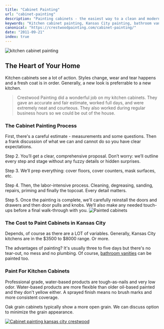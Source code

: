 ```yaml
---
title: "Cabinet Painting"
url: "cabinet-painting"
description: "Painting cabinets - the easiest way to a clean and modern kitchen."
keywords: "Kitchen cabinet painting, Kansas City painting, bathroom vanity painting, wall paneling painting, Crestwood Painting"
canonical: "https://crestwoodpainting.com/cabinet-painting/"
date: "2011-09-21"
index: true
---
```


![kitchen cabinet painting](/images/cabinets/c-glass-splash.avif)

## The Heart of Your Home

Kitchen cabinets see a lot of action. Styles change, wear and tear happens and a fresh coat is in order. Generally, a new look is preferrable to a new kitchen.

> Crestwood Painting did a wonderful job on my kitchen cabinets. They gave an accurate and fair estimate, worked full days, and were extremely neat and courteous. They also worked during regular business hours so we could be out of the house.

### The Cabinet Painting Process

First, there's a careful esti­mate - mea­sure­ments and some questions. Then a frank discussion of what we can and cannot do so you have clear expectations.

Step 2.
You’ll get a clear, com­pre­hen­sive pro­pos­al. Don’t wor­ry: we’ll out­line every step and stage with­out any fuzzy details or hid­den surprises.

Step 3.
We’ll pre­p everything: cov­er floors, cov­er coun­ters, mask sur­faces, etc.

Step 4.
Then, the labor-inten­sive process. Clean­ing, degreas­ing, sand­ing, repairs, prim­ing and finally the top­coat. Every detail matters.

Step 5.
Once the paint­ing is com­plete, we'll care­ful­ly rein­stall the doors and draw­ers and then door pulls and knobs. We’ll also make any need­ed touch-ups before a final walk-through with you.
![Painted cabinets](/images/cabinets/c-loftgray.jpg)

### The Cost to Paint Cabinets in Kansas City

Depends, of course as there are a LOT of variables. Generally, Kansas City kitchens are in the $3500 to $8000 range. Or more.

The advantages of painting? It's usually three to five days but there's no tear-out, no mess and no plumbing. Of course, [bathroom vanities](/does-unfinished-cabinetry-pay/) can be painted too.

### Paint For Kitchen Cabinets

Professional grade, water-based products are tough-as-nails and very low odor. Water-based products are more flexible than older oil-based painted and they don't yellow either. A sprayed finish means no brush marks and more consistent coverage.

Oak grain cabinets typically show a more open grain. We can discuss option to minimize the grain appearance.

[![Cabinet painting kansas city crestwood](/images/r17-2-jimmye.webp)](/reviews/)
